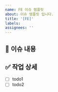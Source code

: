 ```yaml
---
name: FE 이슈 템플릿
about: 이슈 템플릿 입니다.
title: '[FE]'
labels: 
assignees: ''
---
```


## 📌 이슈 내용

## ✅ 작업 상세

- [ ] todo1
- [ ] todo2